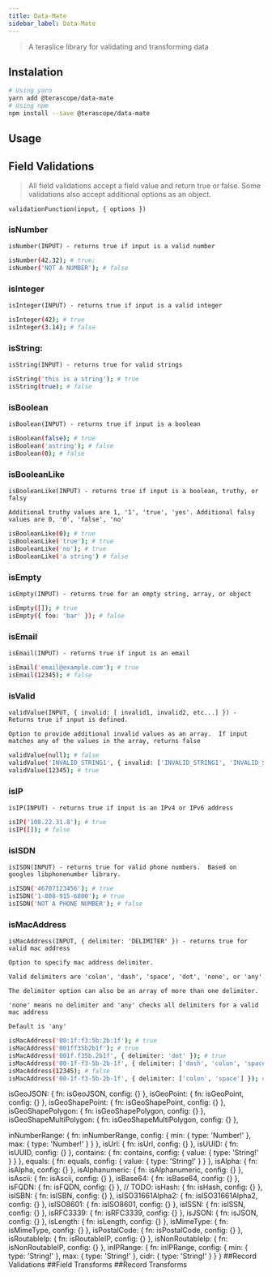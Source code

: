 ```yaml
---
title: Data-Mate
sidebar_label: Data-Mate
---
```


> A teraslice library for validating and transforming data

## Instalation
```bash
# Using yarn
yarn add @terascope/data-mate
# Using npm
npm install --save @terascope/data-mate
```

## Usage
## Field Validations

> All field validations accept a field value and return true or false.  Some validations also accept additional options as an object.

`validationFunction(input, { options })`

### isNumber

`isNumber(INPUT) - returns true if input is a valid number`

```bash
isNumber(42.32); # true;
isNumber('NOT A NUMBER'); # false
```

### isInteger

`isInteger(INPUT) - returns true if input is a valid integer`

```bash
isInteger(42); # true
isInteger(3.14); # false
```

### isString:

`isString(INPUT) - returns true for valid strings`

```bash
isString('this is a string'); # true
isString(true); # false
```


### isBoolean 

`isBoolean(INPUT) - returns true if input is a boolean`

```bash
isBoolean(false); # true
isBoolean('astring'); # false
isBoolean(0); # false
```

### isBooleanLike

`isBooleanLike(INPUT) - returns true if input is a boolean, truthy, or falsy`

`Additional truthy values are 1, '1', 'true', 'yes'. Additional falsy values are 0, '0', 'false', 'no'`

```bash
isBooleanLike(0); # true
isBooleanLike('true'); # true
isBooleanLike('no'); # true
isBooleanLike('a string') # false
```

### isEmpty
`isEmpty(INPUT) - returns true for an empty string, array, or object`

```bash
isEmpty([]); # true
isEmpty({ foo: 'bar' }); # false
```

### isEmail

`isEmail(INPUT) - returns true if input is an email`

```bash
isEmail('email@example.com'); # true
isEmail(12345); # false
```

### isValid

`validValue(INPUT, { invalid: [ invalid1, invalid2, etc...] }) - Returns true if input is defined.`

`Option to provide additional invalid values as an array.  If input matches any of the values in the array, returns false`

```bash
validValue(null); # false
validValue('INVALID_STRING1', { invalid: ['INVALID_STRING1', 'INVALID_STRING2'] }); # false
validValue(12345); # true
```

### isIP

`isIP(INPUT) - returns true if input is an IPv4 or IPv6 address`

```bash
isIP('108.22.31.8'); # true
isIP([]); # false
```

### isISDN

`isISDN(INPUT) - returns true for valid phone numbers.  Based on googles libphonenumber library.`

```bash
isISDN('46707123456'); # true
isISDN('1-808-915-6800'); # true
isISDN('NOT A PHONE NUMBER'); # false
```

### isMacAddress

`isMacAddress(INPUT, { delimiter: 'DELIMITER' }) - returns true for valid mac address`

`Option to specify mac address delimiter.`  

`Valid delimiters are 'colon', 'dash', 'space', 'dot', 'none', or 'any'`

`The delimiter option can also be an array of more than one delimiter.`

`'none' means no delimiter and 'any' checks all delimiters for a valid mac address`

`Default is 'any'`

```bash
isMacAddress('00:1f:f3:5b:2b:1f'); # true
isMacAddress('001ff35b2b1f'); # true
isMacAddress('001f.f35b.2b1f', { delimiter: 'dot' }); # true
isMacAddress('00-1f-f3-5b-2b-1f', { delimiter: ['dash', 'colon', 'space'] }); # true
isMacAddress(12345); # false
isMacAddress('00-1f-f3-5b-2b-1f', { delimiter: ['colon', 'space'] }); # false
```

isGeoJSON: { fn: isGeoJSON, config: {} },
isGeoPoint: { fn: isGeoPoint, config: {} },
isGeoShapePoint: { fn: isGeoShapePoint, config: {} },
isGeoShapePolygon: { fn: isGeoShapePolygon, config: {} },
isGeoShapeMultiPolygon: { fn: isGeoShapeMultiPolygon, config: {} },


inNumberRange: { fn: inNumberRange, config: { min: { type: 'Number!' }, max: { type: 'Number!' } } },
isUrl: { fn: isUrl, config: {} },
isUUID: { fn: isUUID, config: {} },
contains: { fn: contains, config: { value: { type: 'String!' } } },
equals: { fn: equals, config: { value: { type: 'String!' } } },
isAlpha: { fn: isAlpha, config: {} },
isAlphanumeric: { fn: isAlphanumeric, config: {} },
isAscii: { fn: isAscii, config: {} },
isBase64: { fn: isBase64, config: {} },
isFQDN: { fn: isFQDN, config: {} }, // TODO:
isHash: { fn: isHash, config: {} },
isISBN: { fn: isISBN, config: {} },
isISO31661Alpha2: { fn: isISO31661Alpha2, config: {} },
isISO8601: { fn: isISO8601, config: {} },
isISSN: { fn: isISSN, config: {} },
isRFC3339: { fn: isRFC3339, config: {} },
isJSON: { fn: isJSON, config: {} },
isLength: { fn: isLength, config: {} },
isMimeType: { fn: isMimeType, config: {} },
isPostalCode: { fn: isPostalCode, config: {} },
isRoutableIp: { fn: isRoutableIP, config: {} },
isNonRoutableIp: { fn: isNonRoutableIP, config: {} },
inIPRange: { fn: inIPRange, config: { min: { type: 'String!' }, max: { type: 'String!' }, cidr: { type: 'String!' } } }
##Record Validations
##Field Transforms
##Record Transforms


